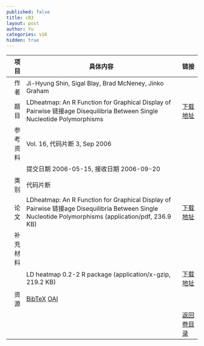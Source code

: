 ```yaml
---
published: false
title: c03
layout: post
author: Yu
categories: v16
hidden: true
---
```


| 项目 | 具体内容 | 链接 |
|---:|---|---|
| 作者 | Ji-Hyung Shin, Sigal Blay, Brad McNeney, Jinko Graham| |
| 题目 |LDheatmap: An R Function for Graphical Display of Pairwise 链接age Disequilibria Between Single Nucleotide Polymorphisms | [下载地址](http://www.jstatsoft.org/v16/c03/paper) |
| 参考资料 |Vol. 16, 代码片断 3, Sep 2006 | |
| | 提交日期 2006-05-15, 接收日期 2006-09-20| | 
| 类别 | 代码片断| |
| 论文 | LDheatmap: An R Function for Graphical Display of Pairwise 链接age Disequilibria Between Single Nucleotide Polymorphisms  (application/pdf, 236.9 KB)| [下载地址](http://www.jstatsoft.org/v16/c03/paper) |
| 补充材料 | | |
| |LD heatmap 0.2-2 R package  (application/x-gzip, 219.2 KB)|  [下载地址](http://www.jstatsoft.org/v16/c03/supp/1) |
| 资源 | [BibTeX](http://www.jstatsoft.org/v16/c03/bibtex) [OAI](http://www.jstatsoft.org/oai?verb=GetRecord&identifier=oai.jstatsoft/v16/c03&prefix=oai_dc)| |
| |  | [返回卷目录]({{site.baseurl}}/volume/v16.html) |